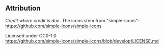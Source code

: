 ## Attribution
*Credit where credit is due*.
The icons stem from "simple-icons":<br>
https://github.com/simple-icons/simple-icons

Licensed under CC0-1.0<br>
https://github.com/simple-icons/simple-icons/blob/develop/LICENSE.md